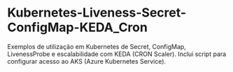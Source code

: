 # Kubernetes-Liveness-Secret-ConfigMap-KEDA_Cron
Exemplos de utilização em Kubernetes de Secret, ConfigMap, LivenessProbe e escalabilidade com KEDA (CRON Scaler). Inclui script para configurar acesso ao AKS (Azure Kubernetes Service).
